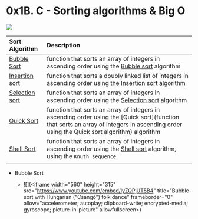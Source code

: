 # 0x1B. C - Sorting algorithms & Big O

![](https://s3.amazonaws.com/intranet-projects-files/holbertonschool-low_level_programming/248/willy-wonka.png)



| Sort Algorithm | Description |
| :------ | :------------- |
| [Bubble Sort](./0-bubble_sort.c) | function that sorts an array of integers in ascending order using the [Bubble sort](https://alx-intranet.hbtn.io/rltoken/awhP8BhtkGi-lwmMc2-KAw) algorithm |
| [Insertion sort](./1-insertion_sort_list.c) | function that sorts a doubly linked list of integers in ascending order using the [Insertion sort](https://alx-intranet.hbtn.io/rltoken/GocxRKbPdsmERXeOHMCO2w) algorithm |
| [Selection sort](2-selection_sort.c) | function that sorts an array of integers in ascending order using the [Selection sort](https://alx-intranet.hbtn.io/rltoken/SEbg0fBEraioQcl-igvUSw) algorithm |
| [Quick Sort](./3-quick_sort.c) | function that sorts an array of integers in ascending order using the [Quick sort](function that sorts an array of integers in ascending order using the Quick sort algorithm) algorithm |
| [Shell Sort](./100-shell_sort.c) | function that sorts an array of integers in ascending order using the [Shell sort](https://alx-intranet.hbtn.io/rltoken/FdpP4Qin3iDAaz1kuPD2Kg) algorithm, using the `Knuth sequence` |
|   |   |


- Bubble Sort

  - ![](<iframe width="560" height="315" src="https://www.youtube.com/embed/lyZQPjUT5B4" title="Bubble-sort with Hungarian ("Csángó") folk dance" frameborder="0" allow="accelerometer; autoplay; clipboard-write; encrypted-media; gyroscope; picture-in-picture" allowfullscreen></iframe>)